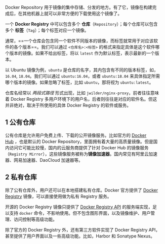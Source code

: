 
Docker Repository 用于镜像的集中存储、分发的地方。有了它，镜像在构建完成后，在其他机器上就可以非常方便的下载使用这个镜像了。

一个 **Docker Registry** 中可以包含多个 **仓库**（`Repository`）；每个仓库可以包含多个 **标签**（`Tag`）；每个标签对应一个镜像。

通常，==一个仓库会包含同一个软件不同版本的镜像，而标签就常用于对应该软件的各个版本==。我们可以通过 `<仓库名>:<标签>` 的格式来指定具体是这个软件哪个版本的镜像。如果不给出标签，将以 `latest` 作为默认标签，表示最新的一个版本。

以 Ubuntu 镜像为例，`ubuntu` 是仓库的名字，其内包含有不同的版本标签，如，`16.04`, `18.04`。我们可以通过 `ubuntu:16.04`，或者 `ubuntu:18.04` 来具体指定所需哪个版本的镜像。如果忽略了标签，比如 `ubuntu`，那将视为 `ubuntu:latest`。

仓库名经常以 _两段式路径_ 形式出现，比如 `jwilder/nginx-proxy`，前者往往意味着 Docker Registry 多用户环境下的用户名，后者则往往是对应的软件名。但这并非绝对，取决于所使用的具体 Docker Registry 的软件或服务。

## 1 公有仓库

公有仓库是允许用户免费上传、下载的公开镜像服务。比如官方的 [Docker Hub](https://hub.docker.com/) ，也是默认的 Docker Repository，里面拥有着大量的高质量镜像。但是国内访问它可能比较慢，国内的云服务商提供了针对 Docker Hub 的镜像服务（`Registry Mirror`），这些镜像服务被称为**镜像加速器**。国内常见有阿里云加速器、网易加速器、DaoCloud 加速器等。

## 2 私有仓库

除了公有仓库外，用户还可以在本地搭建私有仓库。Docker 官方提供了 [Docker Registry](https://hub.docker.com/_/registry/) 镜像，可以直接使用做为私有 Registry 服务。

开源的 Docker Registry 镜像只提供了 [Docker Registry API](https://docs.docker.com/registry/spec/api/) 的服务端实现，足以支持 `docker` 命令，不影响使用。但不包含图形界面，以及镜像维护、用户管理、访问控制等高级功能。

除了官方的 Docker Registry 外，还有第三方软件实现了 Docker Registry API，甚至提供了用户界面以及一些高级功能。比如，Harbor 和 Sonatype Nexus。